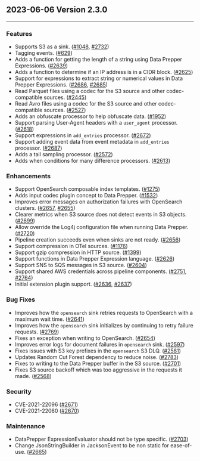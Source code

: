 ## 2023-06-06 Version 2.3.0

---

### Features
* Supports S3 as a sink. ([#1048](https://github.com/opensearch-project/data-prepper/issues/1048), [#2732](https://github.com/opensearch-project/data-prepper/issues/2732))
* Tagging events. ([#629](https://github.com/opensearch-project/data-prepper/issues/629))
* Adds a function for getting the length of a string using Data Prepper Expressions. ([#2639](https://github.com/opensearch-project/data-prepper/issues/2639))
* Adds a function to determine if an IP address is in a CIDR block. ([#2625](https://github.com/opensearch-project/data-prepper/issues/2625))
* Support for expressions to extract string or numerical values in Data Prepper Expressions. ([#2686](https://github.com/opensearch-project/data-prepper/issues/2686), [#2685](https://github.com/opensearch-project/data-prepper/issues/2685))
* Read Parquet files using a codec for the S3 source and other codec-compatible sources. ([#2445](https://github.com/opensearch-project/data-prepper/issues/2445))
* Read Avro files using a codec for the S3 source and other codec-compatible sources. ([#2527](https://github.com/opensearch-project/data-prepper/issues/2527))
* Adds an obfuscate processor to help obfuscate data. ([#1952](https://github.com/opensearch-project/data-prepper/issues/1952))
* Support parsing User-Agent headers with a `user_agent` processor. ([#2618](https://github.com/opensearch-project/data-prepper/issues/2618))
* Support expressions in `add_entries` processor. ([#2672](https://github.com/opensearch-project/data-prepper/issues/2672))
* Support adding event data from event metadata in `add_entries` processor. ([#2687](https://github.com/opensearch-project/data-prepper/issues/2687))
* Adds a tail sampling processor. ([#2572](https://github.com/opensearch-project/data-prepper/issues/2572))
* Adds when conditions for many difference processors. ([#2613](https://github.com/opensearch-project/data-prepper/issues/2613))


### Enhancements
* Support OpenSearch composable index templates. ([#1275](https://github.com/opensearch-project/data-prepper/issues/1275))
* Adds input codec plugin concept to Data Prepper. ([#1532](https://github.com/opensearch-project/data-prepper/issues/1532))
* Improves error messages on authorization failures with OpenSearch clusters. ([#2657](https://github.com/opensearch-project/data-prepper/issues/2657), [#2655](https://github.com/opensearch-project/data-prepper/issues/2655))
* Clearer metrics when S3 source does not detect events in S3 objects. ([#2699](https://github.com/opensearch-project/data-prepper/issues/2699))
* Allow override the Log4j configuration file when running Data Prepper. ([#2720](https://github.com/opensearch-project/data-prepper/issues/2720))
* Pipeline creation succeeds even when sinks are not ready. ([#2656](https://github.com/opensearch-project/data-prepper/issues/2656))
* Support compression in OTel sources. ([#1176](https://github.com/opensearch-project/data-prepper/issues/1176))
* Support gzip compression in HTTP source. ([#1399](https://github.com/opensearch-project/data-prepper/issues/1399))
* Support functions in Data Prepper Expression language. ([#2626](https://github.com/opensearch-project/data-prepper/issues/2626))
* Support SNS to SQS messages in S3 source. ([#2604](https://github.com/opensearch-project/data-prepper/issues/2604))
* Support shared AWS credentials across pipeline components. ([#2751](https://github.com/opensearch-project/data-prepper/issues/2751), [#2764](https://github.com/opensearch-project/data-prepper/issues/2764))
* Initial extension plugin support. ([#2636](https://github.com/opensearch-project/data-prepper/issues/2636), [#2637](https://github.com/opensearch-project/data-prepper/issues/2637))


### Bug Fixes
* Improves how the `opensearch` sink retries requests to OpenSearch with a maximum wait time. ([#2641](https://github.com/opensearch-project/data-prepper/issues/2641))
* Improves how the `opensearch` sink initializes by continuing to retry failure requests. ([#2769](https://github.com/opensearch-project/data-prepper/issues/2769))
* Fixes an exception when writing to OpenSearch. ([#2654](https://github.com/opensearch-project/data-prepper/issues/2654))
* Improves error logs for document failures in `opensearch` sink. ([#2597](https://github.com/opensearch-project/data-prepper/issues/2597))
* Fixes issues with S3 key prefixes in the `opensearch` S3 DLQ. ([#2581](https://github.com/opensearch-project/data-prepper/issues/2581))
* Updates Random Cut Forest dependency to reduce noise. ([#2783](https://github.com/opensearch-project/data-prepper/issues/2783))
* Fixes to writing to the Data Prepper buffer in the S3 source. ([#2701](https://github.com/opensearch-project/data-prepper/pull/2701))
* Fixes S3 source backoff which was too aggressive in the requests it made. ([#2568](https://github.com/opensearch-project/data-prepper/pull/2568))


### Security
* CVE-2021-22096 ([#2671](https://github.com/opensearch-project/data-prepper/issues/2671))
* CVE-2021-22060 ([#2670](https://github.com/opensearch-project/data-prepper/issues/2670))


### Maintenance
* DataPrepper ExpressionEvaluator should not be type specific. ([#2703](https://github.com/opensearch-project/data-prepper/issues/2703))
* Change JsonStringBuilder in JacksonEvent to be non static for ease-of-use. ([#2665](https://github.com/opensearch-project/data-prepper/issues/2665))
